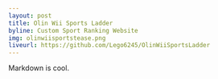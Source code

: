 ```yaml
---
layout: post
title: Olin Wii Sports Ladder
byline: Custom Sport Ranking Website
img: olinwiisportstease.png
liveurl: https://github.com/Lego6245/OlinWiiSportsLadder
---
```

Markdown is cool.